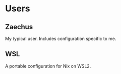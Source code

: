 # Users

## Zaechus

My typical user. Includes configuration specific to me.

## WSL

A portable configuration for Nix on WSL2.
